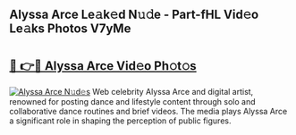 ## Alyssa Arce Le𝚊k𝚎d N𝚞𝚍e - Part-fHL Vid𝚎o Le𝚊ks Photos V7yMe

# <h2><a href="http://fbduff.evod.top/?m=Alyssa+Arce">🔗 👉🔴 Alyssa Arce Vid𝚎o Ph𝚘t𝚘s</a></h2>

[![Alyssa Arce N𝚞d𝚎s](https://i.imgur.com/8V9OHl7.gif)](http://fbduff.evod.top/?m=Alyssa+Arce)
Web celebrity Alyssa Arce and digital artist, renowned for posting dance and lifestyle content through solo and collaborative dance routines and brief videos. The media plays Alyssa Arce a significant role in shaping the perception of public figures. 
